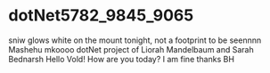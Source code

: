 # dotNet5782_9845_9065
sniw glows white on the mount tonight, not a footprint to be seennnn
Mashehu mkoooo
dotNet project of Liorah Mandelbaum and Sarah Bednarsh
Hello Vold! How are you today?
I am fine thanks BH
